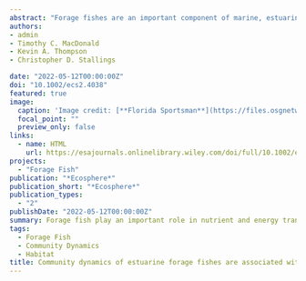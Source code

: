```yaml
---
abstract: "Forage fishes are an important component of marine, estuarine, and aquatic food webs that facilitate the transfer of energy and nutrients from primary producers to upper trophic levels. Previous studies of forage fishes have focused primarily on pelagic planktivorous species in pelagic environments. However, benthically associated taxa can be just as important as planktivorous species, particularly in highly productive estuarine environments that provide critical habitat for many predators. In this study, we analyzed a 20-year forage fish community composition and abundance dataset across four eastern Gulf of Mexico estuaries spanning a broad latitudinal gradient to investigate spatiotemporal variability in community structure and quantify associations with habitat. Our analyses revealed significant regional structuring of forage fish communities, coupled with a strong association with habitat characteristics related to latitudinal effects and basal resource regime. Communities in the two northern estuaries and two southern estuaries were associated primarily with planktonically reliant and benthically reliant taxa, respectively. Despite regional differences, we uncovered a coherent annual cycle in forage fish communities across all estuaries related to seasonal shifts in abundances of several abundant and ubiquitous species. We additionally revealed significant subdecadal periodicity potentially associated with bottom-up effects of global climatic cycles. The significant association of forage fish communities with habitat regime shown in this study underlies the importance of continued monitoring of these communities. This study represents a novel approach to assess this critical ecosystem component in diverse estuarine systems globally."
authors:
- admin
- Timothy C. MacDonald
- Kevin A. Thompson
- Christopher D. Stallings

date: "2022-05-12T00:00:00Z"
doi: "10.1002/ecs2.4038"
featured: true
image:
  caption: 'Image credit: [**Florida Sportsman**](https://files.osgnetworks.tv/floridasportsman/uploads/2019/04/conserve-baitfish-fish-act.jpg)'
  focal_point: ""
  preview_only: false
links:
  - name: HTML
    url: https://esajournals.onlinelibrary.wiley.com/doi/full/10.1002/ecs2.4038
projects: 
  - "Forage Fish"
publication: "*Ecosphere*"
publication_short: "*Ecosphere*"
publication_types:
  - "2"
publishDate: "2022-05-12T00:00:00Z"
summary: Forage fish play an important role in nutrient and energy transfer through the food web. In this study, we analyzed 20 years or forage fish community composition and abundance data to investigate spatiotemporal variability in community structure and quantify associations with habitat. we uncovered significant regional structuring of forage fish communities, coupled with a strong association with habitat characteristics related to latitudinal effects and basal resource regime. We additionally revealed significant subdecadal periodicity potentially associated with bottom-up effects of global climatic cycles. The significant association of forage fish communities with habitat regime shown in this study underlies the importance of continued monitoring of these communities.
tags:
  - Forage Fish
  - Community Dynamics
  - Habitat
title: Community dynamics of estuarine forage fishes are associated with a latitudinal basal resource regime
---
```




